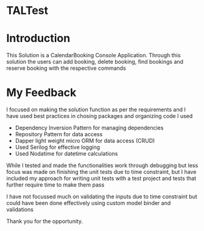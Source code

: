 # TALTest

# Introduction
This Solution is a CalendarBooking Console Application. 
Through this solution the users can add booking, delete booking, find bookings and reserve booking with the respective commands

# My Feedback
I focused on making the solution function as per the requirements and I have used best practices in chosing packages and organizing code
I used
- Dependency Inversion Pattern for managing dependencies 
- Repository Pattern for data access
- Dapper light weight micro ORM for data access (CRUD)
- Used Serilog for effective logging
- Used Nodatime for datetime calculations

While I tested and made the functionalities work through debugging but less focus was made on finishing the unit tests due to time constraint, but
I have included my approach for writing unit tests with a test project and tests that further require time to make them pass

I have not focussed much on validating the inputs due to time constraint but could have been done effectively using custom model binder and validations

Thank you for the opportunity.


